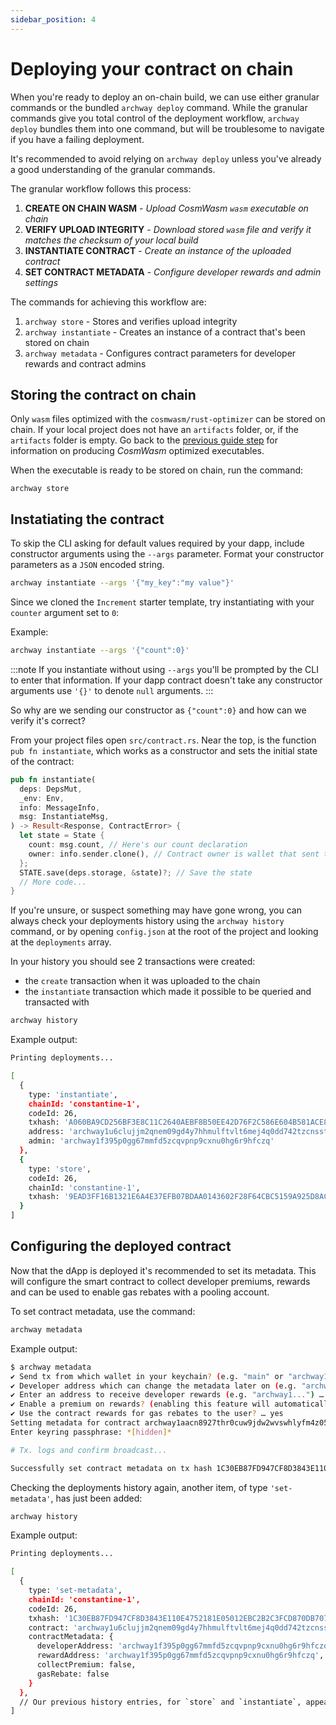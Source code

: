```yaml
---
sidebar_position: 4
---
```


# Deploying your contract on chain

When you're ready to deploy an on-chain build, we can use either granular commands or the bundled `archway deploy` command. While the granular commands give you total control of the deployment workflow, `archway deploy` bundles them into one command, but will be troublesome to navigate if you have a failing deployment.

It's recommended to avoid relying on `archway deploy` unless you've already a good understanding of the granular commands.

The granular workflow follows this process:

1. **CREATE ON CHAIN WASM** - _Upload CosmWasm `wasm` executable on chain_
2. **VERIFY UPLOAD INTEGRITY** - _Download stored `wasm` file and verify it matches the checksum of your local build_
3. **INSTANTIATE CONTRACT** - _Create an instance of the uploaded contract_
4. **SET CONTRACT METADATA** - _Configure developer rewards and admin settings_

The commands for achieving this workflow are:

1. `archway store` - Stores and verifies upload integrity
2. `archway instantiate` - Creates an instance of a contract that's been stored on chain
3. `archway metadata` - Configures contract parameters for developer rewards and contract admins


## Storing the contract on chain

Only `wasm` files optimized with the `cosmwasm/rust-optimizer` can be stored on chain. If your local project does not have an `artifacts` folder, or, if the `artifacts` folder is empty. Go back to the [previous guide step](./wasm.md) for information on producing _CosmWasm_ optimized executables.

When the executable is ready to be stored on chain, run the command:

```
archway store
```

## Instatiating the contract

To skip the CLI asking for default values required by your dapp, include constructor arguments using the `--args` parameter. Format your constructor parameters as a `JSON` encoded string.

```bash
archway instantiate --args '{"my_key":"my value"}'
```

Since we cloned the `Increment` starter template, try instantiating with your `counter` argument set to `0`:

Example:

```bash
archway instantiate --args '{"count":0}'
```

:::note
If you instantiate without using `--args` you'll be prompted by the CLI to enter that information. If your dapp contract doesn't take any constructor arguments use `'{}'` to denote `null` arguments.
:::

So why are we sending our constructor as `{"count":0}` and how can we verify it's correct?

From your project files open `src/contract.rs`. Near the top, is the function `pub fn instantiate`, which works as a constructor and sets the initial state of the contract:

```rust
pub fn instantiate(
  deps: DepsMut,
  _env: Env,
  info: MessageInfo,
  msg: InstantiateMsg,
) -> Result<Response, ContractError> {
  let state = State {
    count: msg.count, // Here's our count declaration
    owner: info.sender.clone(), // Contract owner is wallet that sent tx
  };
  STATE.save(deps.storage, &state)?; // Save the state
  // More code...
}
```

If you're unsure, or suspect something may have gone wrong, you can always check your deployments history using the `archway history` command, or by opening `config.json` at the root of the project and looking at the `deployments` array. 

In your history you should see 2 transactions were created:

- the `create` transaction when it was uploaded to the chain
- the `instantiate` transaction which made it possible to be queried and transacted with

```bash
archway history
```

Example output:

```bash
Printing deployments...

[
  {
    type: 'instantiate',
    chainId: 'constantine-1',
    codeId: 26,
    txhash: 'A060BA9CD256BF3E8C11C2640AEBF8B50EE42D76F2C586E604B581ACE834C76B',
    address: 'archway1u6clujjm2qnem09gd4y7hhmulftvlt6mej4q0dd742tzcnsstt2q70lpu6',
    admin: 'archway1f395p0gg67mmfd5zcqvpnp9cxnu0hg6r9hfczq'
  },
  {
    type: 'store',
    codeId: 26,
    chainId: 'constantine-1',
    txhash: '9EAD3FF16B1321E6A4E37EFB07BDAA0143602F28F64CBC5159A925D8ACEB7528'
  }
]
```

## Configuring the deployed contract

Now that the dApp is deployed it's recommended to set its metadata. This will configure the smart contract to collect developer premiums, rewards and can be used to enable gas rebates with a pooling account.

To set contract metadata, use the command:

```bash
archway metadata
```

Example output:

```bash
$ archway metadata
✔ Send tx from which wallet in your keychain? (e.g. "main" or "archway1...") … docker
✔ Developer address which can change the metadata later on (e.g. "archway1...") … archway1f395p0gg67mmfd5zcqvpnp9cxnu0hg6r9hfczq
✔ Enter an address to receive developer rewards (e.g. "archway1...") … archway1f395p0gg67mmfd5zcqvpnp9cxnu0hg6r9hfczq
✔ Enable a premium on rewards? (enabling this feature will automatically disable gas rebate) … no
✔ Use the contract rewards for gas rebates to the user? … yes
Setting metadata for contract archway1aacn8927thr0cuw9jdw2wvswhlyfm4z05e6uhtr2hqx6wkgq5enszqhhvx on constantine-1...
Enter keyring passphrase: *[hidden]*

# Tx. logs and confirm broadcast...

Successfully set contract metadata on tx hash 1C30EB87FD947CF8D3843E110E4752181E05012EBC2B2C3FCD870DB707EB36F3
```

Checking the deployments history again, another item, of type `'set-metadata'`, has just been added:

```bash
archway history
```

Example output:

```bash
Printing deployments...

[
  {
    type: 'set-metadata',
    chainId: 'constantine-1',
    codeId: 26,
    txhash: '1C30EB87FD947CF8D3843E110E4752181E05012EBC2B2C3FCD870DB707EB36F3',
    contract: 'archway1u6clujjm2qnem09gd4y7hhmulftvlt6mej4q0dd742tzcnsstt2q70lpu6',
    contractMetadata: {
      developerAddress: 'archway1f395p0gg67mmfd5zcqvpnp9cxnu0hg6r9hfczq',
      rewardAddress: 'archway1f395p0gg67mmfd5zcqvpnp9cxnu0hg6r9hfczq',
      collectPremium: false,
      gasRebate: false
    }
  },
  // Our previous history entries, for `store` and `instantiate`, appear below...
]
```